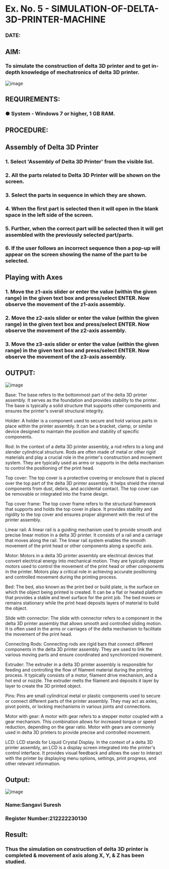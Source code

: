 # Ex. No. 5 - SIMULATION-OF-DELTA-3D-PRINTER-MACHINE

### DATE: 
## AIM:
### To simulate the construction of delta 3D printer and to get in-depth knowledge of mechatronics of delta 3D printer.

![image](https://github.com/Sellakumar1987/Ex.-No.-5---SIMULATION-OF-DELTA-3D-PRINTER-MACHINE/assets/113594316/c784471e-098f-456d-9c1b-e9f0ce56cc9b)

## REQUIREMENTS:
### ●	System - Windows 7 or higher, 1 GB RAM.

## PROCEDURE:

## Assembly of Delta 3D Printer
### 1.	Select 'Assembly of Delta 3D Printer' from the visible list.
### 2.	All the parts related to Delta 3D Printer will be shown on the screen.
### 3.	Select the parts in sequence in which they are shown.
### 4.	When the first part is selected then it will open in the blank space in the left side of the screen.
### 5.	Further, when the correct part will be selected then it will get assembled with the previously selected part/parts.
### 6.	If the user follows an incorrect sequence then a pop-up will appear on the screen showing the name of the part to be selected.

## Playing with Axes
### 1.	Move the z1-axis slider or enter the value (within the given range) in the given text box and press/select ENTER. Now observe the movement of the z1-axis assembly.
### 2.	Move the z2-axis slider or enter the value (within the given range) in the given text box and press/select ENTER. Now observe the movement of the z2-axis assembly.
### 3.	Move the z3-axis slider or enter the value (within the given range) in the given text box and press/select ENTER. Now observe the movement of the z3-axis assembly.

## OUTPUT:
![image](https://github.com/Sangavi-suresh/Ex.-No.-5---SIMULATION-OF-DELTA-3D-PRINTER-MACHINE/assets/118541861/3dffeebd-2d18-4f06-bf8f-4f9baaae971d)

Base:
The base refers to the bottommost part of the delta 3D printer assembly. It serves as the foundation and provides stability to the printer. The base is typically a solid structure that supports other components and ensures the printer's overall structural integrity.

Holder:
A holder is a component used to secure and hold various parts in place within the printer assembly. It can be a bracket, clamp, or similar device designed to maintain the position and stability of specific components.

Rod:
In the context of a delta 3D printer assembly, a rod refers to a long and slender cylindrical structure. Rods are often made of metal or other rigid materials and play a crucial role in the printer's construction and movement system. They are typically used as arms or supports in the delta mechanism to control the positioning of the print head.

Top cover:
The top cover is a protective covering or enclosure that is placed over the top part of the delta 3D printer assembly. It helps shield the internal components from dust, debris, and accidental contact. The top cover can be removable or integrated into the frame design.

Top cover frame:
The top cover frame refers to the structural framework that supports and holds the top cover in place. It provides stability and rigidity to the top cover and ensures proper alignment with the rest of the printer assembly.

Linear rail:
A linear rail is a guiding mechanism used to provide smooth and precise linear motion in a delta 3D printer. It consists of a rail and a carriage that moves along the rail. The linear rail system enables the smooth movement of the print head or other components along a specific axis.

Motor:
Motors in a delta 3D printer assembly are electrical devices that convert electrical energy into mechanical motion. They are typically stepper motors used to control the movement of the print head or other components in the printer. Motors play a critical role in achieving accurate positioning and controlled movement during the printing process.

Bed:
The bed, also known as the print bed or build plate, is the surface on which the object being printed is created. It can be a flat or heated platform that provides a stable and level surface for the print job. The bed moves or remains stationary while the print head deposits layers of material to build the object.

Slide with connector:
The slide with connector refers to a component in the delta 3D printer assembly that allows smooth and controlled sliding motion. It is often used in the arms or carriages of the delta mechanism to facilitate the movement of the print head.

Connecting Rods:
Connecting rods are rigid bars that connect different components in the delta 3D printer assembly. They are used to link the various moving parts and ensure coordinated and synchronized movement.

Extruder:
The extruder in a delta 3D printer assembly is responsible for feeding and controlling the flow of filament material during the printing process. It typically consists of a motor, filament drive mechanism, and a hot end or nozzle. The extruder melts the filament and deposits it layer by layer to create the 3D printed object.

Pins:
Pins are small cylindrical metal or plastic components used to secure or connect different parts of the printer assembly. They may act as axles, pivot points, or locking mechanisms in various joints and connections.

Motor with gear:
A motor with gear refers to a stepper motor coupled with a gear mechanism. This combination allows for increased torque or speed reduction, depending on the gear ratio. Motor with gears are commonly used in delta 3D printers to provide precise and controlled movement.

LCD:
LCD stands for Liquid Crystal Display. In the context of a delta 3D printer assembly, an LCD is a display screen integrated into the printer's control interface. It provides visual feedback and allows the user to interact with the printer by displaying menu options, settings, print progress, and other relevant information.

## Output:
![image](https://github.com/Sangavi-suresh/Ex.-No.-5---SIMULATION-OF-DELTA-3D-PRINTER-MACHINE/assets/118541861/037b7875-c5fb-481d-9a41-86b3b934970f)

### Name:Sangavi Suresh
### Register Number:212222230130

## Result: 
### Thus the simulation on construction of delta 3D printer is completed & movement of axis along X, Y, & Z has been studied.
